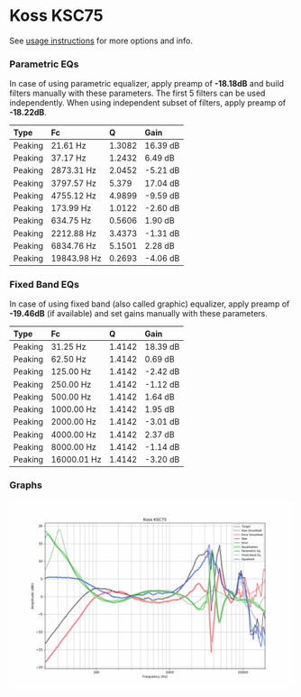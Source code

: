 # Koss KSC75
See [usage instructions](https://github.com/jaakkopasanen/AutoEq#usage) for more options and info.

### Parametric EQs
In case of using parametric equalizer, apply preamp of **-18.18dB** and build filters manually
with these parameters. The first 5 filters can be used independently.
When using independent subset of filters, apply preamp of **-18.22dB**.

| Type    | Fc          |      Q | Gain     |
|:--------|:------------|:-------|:---------|
| Peaking | 21.61 Hz    | 1.3082 | 16.39 dB |
| Peaking | 37.17 Hz    | 1.2432 | 6.49 dB  |
| Peaking | 2873.31 Hz  | 2.0452 | -5.21 dB |
| Peaking | 3797.57 Hz  | 5.379  | 17.04 dB |
| Peaking | 4755.12 Hz  | 4.9899 | -9.59 dB |
| Peaking | 173.99 Hz   | 1.0122 | -2.60 dB |
| Peaking | 634.75 Hz   | 0.5606 | 1.90 dB  |
| Peaking | 2212.88 Hz  | 3.4373 | -1.31 dB |
| Peaking | 6834.76 Hz  | 5.1501 | 2.28 dB  |
| Peaking | 19843.98 Hz | 0.2693 | -4.06 dB |

### Fixed Band EQs
In case of using fixed band (also called graphic) equalizer, apply preamp of **-19.46dB**
(if available) and set gains manually with these parameters.

| Type    | Fc          |      Q | Gain     |
|:--------|:------------|:-------|:---------|
| Peaking | 31.25 Hz    | 1.4142 | 18.39 dB |
| Peaking | 62.50 Hz    | 1.4142 | 0.69 dB  |
| Peaking | 125.00 Hz   | 1.4142 | -2.42 dB |
| Peaking | 250.00 Hz   | 1.4142 | -1.12 dB |
| Peaking | 500.00 Hz   | 1.4142 | 1.64 dB  |
| Peaking | 1000.00 Hz  | 1.4142 | 1.95 dB  |
| Peaking | 2000.00 Hz  | 1.4142 | -3.01 dB |
| Peaking | 4000.00 Hz  | 1.4142 | 2.37 dB  |
| Peaking | 8000.00 Hz  | 1.4142 | -1.14 dB |
| Peaking | 16000.01 Hz | 1.4142 | -3.20 dB |

### Graphs
![](./Koss%20KSC75.png)